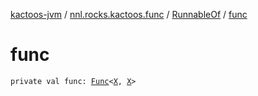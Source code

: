 [kactoos-jvm](../../index.md) / [nnl.rocks.kactoos.func](../index.md) / [RunnableOf](index.md) / [func](./func.md)

# func

`private val func: `[`Func`](../../nnl.rocks.kactoos/-func/index.md)`<`[`X`](index.md#X)`, `[`X`](index.md#X)`>`
